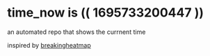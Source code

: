 # time_now is (( 1695733200447 ))

an automated repo that shows the currnent time

inspired by [breakingheatmap](https://github.com/breakingheatmap/breakingheatmap)